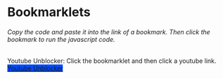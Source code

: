 <h1>Bookmarklets</h1>
<h6>Copy the code and paste it into the link of a bookmark. Then click the bookmark to run the javascript code.</h6>

Youtube Unblocker: Click the bookmarklet and then click a youtube link.
<a class="script" href="https://github.com/Triangle121/Bookmarklets-4-School/blob/main/YoutubeUnblockLoader.txt" style="background-color: rgb(0, 75, 255);">Youtube Unblocker</a>
